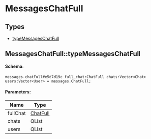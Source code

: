 # MessagesChatFull

## Types

* [typeMessagesChatFull](#messageschatfulltypemessageschatfull)

## MessagesChatFull::typeMessagesChatFull

#### Schema:

`messages.chatFull#e5d7d19c full_chat:ChatFull chats:Vector<Chat> users:Vector<User> = messages.ChatFull;`

#### Parameters:

|Name|Type|
|----|----|
|fullChat|[ChatFull](chatfull.md)|
|chats|QList<Chat>|
|users|QList<User>|

